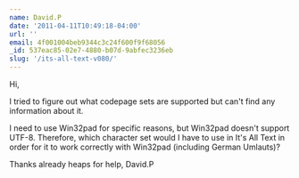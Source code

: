 ```yaml
---
name: David.P
date: '2011-04-11T10:49:18-04:00'
url: ''
email: 4f001004beb9344c3c24f600f9f68056
_id: 537eac85-02e7-4880-b07d-9abfec3236eb
slug: '/its-all-text-v080/'
---
```


Hi,

I tried to figure out what codepage sets are supported but can't find any
information about it.

I need to use Win32pad for specific reasons, but Win32pad doesn't support
UTF-8. Therefore, which character set would I have to use in It's All Text in
order for it to work correctly with Win32pad (including German Umlauts)?

Thanks already heaps for help, David.P
